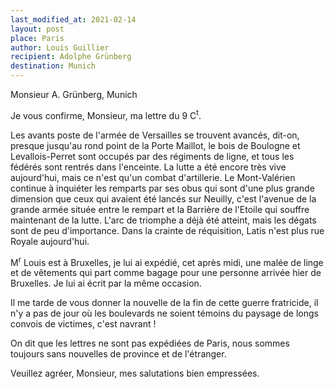 ```yaml
---
last_modified_at: 2021-02-14
layout: post
place: Paris
author: Louis Guillier
recipient: Adolphe Grünberg
destination: Munich
---
```


Monsieur A. Grünberg, Munich

Je vous confirme, Monsieur, ma lettre du 9 C<sup>t</sup>.

Les avants poste de l'armée de Versailles se trouvent avancés, dit-on, presque
jusqu'au rond point de la Porte Maillot, le bois de Boulogne et
Levallois-Perret sont occupés par des régiments de ligne, et tous les fédérés
sont rentrés dans l'enceinte.
La lutte a été encore très vive aujourd'hui, mais ce n'est qu'un combat
d'artillerie.
Le Mont-Valérien continue à inquiéter les remparts par ses obus qui sont d'une
plus grande dimension que ceux qui avaient été lancés sur Neuilly, c'est
l'avenue de la grande armée située entre le rempart et la Barrière de l'Etoile
qui souffre maintenant de la lutte.
L'arc de triomphe a déjà été atteint, mais les dégats sont de peu d'importance.
Dans la crainte de réquisition, Latis n'est plus rue Royale aujourd'hui.

M<sup>r</sup> Louis est à Bruxelles, je lui ai expédié, cet après midi, une
malée de linge et de vêtements qui part comme bagage pour une personne arrivée
hier de Bruxelles. 
Je lui ai écrit par la même occasion.

Il me tarde de vous donner la nouvelle de la fin de cette guerre fratricide, il
n'y a pas de jour où les boulevards ne soient témoins du paysage de longs
convois de victimes, c'est navrant !

On dit que les lettres ne sont pas expédiées de Paris, nous sommes toujours
sans nouvelles de province et de l'étranger.

Veuillez agréer, Monsieur, mes salutations bien empressées.
